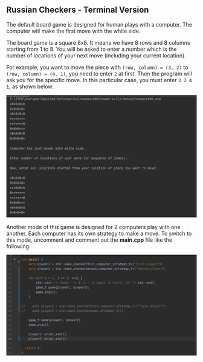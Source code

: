 ## Russian Checkers - Terminal Version

The default board game is designed for human plays with a computer. The computer will make the first move with the white side.

The board game is a square 8x8. It means we have 8 rows and 8 columns starting from 1 to 8. You will be asked to enter a number which is the number of locations of your next move (including your current location). 

For example, you want to move the piece with `(row, column) = (3, 2)` to `(row, column) = (4, 1)`, you need to enter `2` at first. Then the program will ask you for the specific move. In this particular case, you must enter `3 2 4 1`, as shown below: 

![human_computer_mode](https://github.com/trangology/CPP-Assignments/blob/main/homework04/images/human_computer_mode.png?raw=false)

Another mode of this game is designed for 2 computers play with one another. Each computer has its own strategy to make a move. To switch to this mode, uncomment and comment out the **main.cpp** file like the following:

![computer_computer_mode](https://github.com/trangology/CPP-Assignments/blob/main/homework04/images/computer_computer_mode.png?raw=false)
